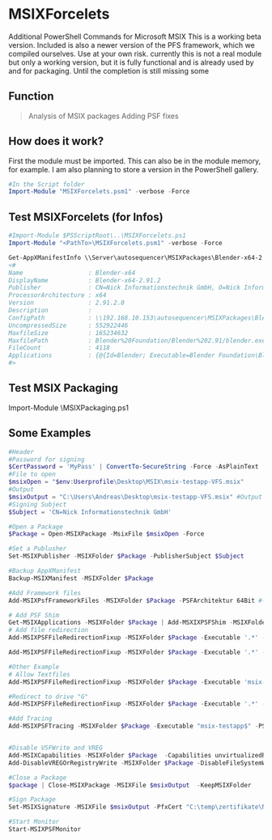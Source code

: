 # MSIXForcelets
Additional PowerShell Commands for Microsoft MSIX
This is a working beta version. Included is also a newer version of the PFS framework, which we compiled ourselves. Use at your own risk.
currently this is not a real module but only a working version, but it is fully functional and is already used by and for packaging. Until the completion is still missing some

## Function
> Analysis of MSIX packages
> Adding PSF fixes

## How does it work?
First the module must be imported. This can also be in the module memory, for example. I am also planning to store a version in the PowerShell gallery.

```powershell
#In the Script folder
Import-Module "MSIXForcelets.psm1" -verbose -Force 

````
## Test MSIXForcelets (for Infos)

```powershell
#Import-Module $PSScriptRoot\..\MSIXForcelets.ps1
Import-Module "<PathTo>\MSIXForcelets.psm1" -verbose -Force 

Get-AppXManifestInfo \\Server\autosequencer\MSIXPackages\Blender-x64-2.91.2.msix
<#
Name                  : Blender-x64
DisplayName           : Blender-x64-2.91.2
Publisher             : CN=Nick Informationstechnik GmbH, O=Nick Informationstechnik GmbH, STREET=Dribusch 2, L=Hannover, S=Niedersachsen, PostalCode=30539, C=DE    
ProcessorArchitecture : x64
Version               : 2.91.2.0
Description           :
ConfigPath            : \\192.168.10.153\autosequencer\MSIXPackages\Blender-x64-2.91.2\Blender-x64-2.91.2.msix
UncompressedSize      : 552922446
MaxfileSize           : 165234632
MaxfilePath           : Blender%20Foundation/Blender%202.91/blender.exe
FileCount             : 4118
Applications          : {@{Id=Blender; Executable=Blender Foundation\Blender 2.91\blender.exe; VisualElements=}}
#>
````

## Test MSIX Packaging
Import-Module <PATH>\MSIXPackaging.ps1
## Some Examples
```powershell
#Header
#Password for signing
$CertPassword = 'MyPass' | ConvertTo-SecureString -Force -AsPlainText
#File to open
$msixOpen = "$env:Userprofile\Desktop\MSIX\msix-testapp-VFS.msix"
#Output
$msixOutput = "C:\Users\Andreas\Desktop\msix-testapp-VFS.msix" #Output File
#Signing Subject
$Subject = 'CN=Nick Informationstechnik GmbH'

#Open a Package
$Package = Open-MSIXPackage -MsixFile $msixOpen -Force

#Set a Publusher
Set-MSIXPublisher -MSIXFolder $Package -PublisherSubject $Subject

#Backup AppXManifest
Backup-MSIXManifest -MSIXFolder $Package 

#Add Framework files
Add-MSIXPsfFrameworkFiles -MSIXFolder $Package -PSFArchitektur 64Bit #-IncludePSFMonitor -Verbose 

# Add PSF Shim
Get-MSIXApplications -MSIXFolder $Package | Add-MSXIXPSFShim -MSIXFolder $Package -PSFArchitektur 64Bit 
# Add file redirection
Add-MSIXPSFFileRedirectionFixup -MSIXFolder $Package -Executable '.*' -PackageRelative -Patterns @('.*\\.[eE][xX][eE]$', '.*\\.[dD][lL][lL]$', '.*\\.[tT][lL][bB]$', '.*\\.[cC][oO][mM]$')  -RedirectTargetBase 'c:\\temp\\' -IsExclusion -Verbose

Add-MSIXPSFFileRedirectionFixup -MSIXFolder $Package -Executable '.*' -PackageRelative -Patterns  ".*\\.txt" -Verbose

#Other Example
# Allow Textfiles
Add-MSIXPSFFileRedirectionFixup -MSIXFolder $Package -Executable 'msix-testapp$' -PackageRelative -Patterns '.*\\.txt' -Base 'VFS\\ProgramFilesX64\\myApp\\' 

#Redirect to drive "G"
Add-MSIXPSFFileRedirectionFixup -MSIXFolder $Package -Executable '.*' -KnownFolder 'ProgramFilesX64'  -Patterns '.*' -redirectTargetBase 'g:\\temp2\\' -UseGUID

#Add Tracing
Add-MSIXPSFTracing -MSIXFolder $Package -Executable "msix-testapp$" -PSFArchitektur 64Bit -TraceMethod outputDebugString -TraceLevel unexpectedFailures -Verbose


#Disable VSFWrite and VREG
Add-MSIXCapabilities -MSIXFolder $Package  -Capabilities unvirtualizedResources 
Add-DisableVREGOrRegistryWrite -MSIXFolder $Package -DisableFileSystemWriteVirtualization -DisableRegistryWriteVirtualization

#Close a Package
$package | Close-MSIXPackage -MSIXFile $msixOutput  -KeepMSIXFolder

#Sign Package
Set-MSIXSignature -MSIXFile $msixOutput -PfxCert "C:\temp\zertifikate\NIT-Signatur-2020-08-17.pfx" -CertPassword $CertPassword 

#Start Monitor
Start-MSIXPSFMonitor

````
